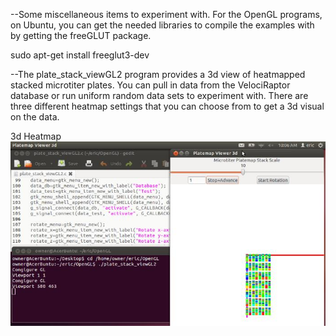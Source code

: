 

--Some miscellaneous items to experiment with. For the OpenGL programs, on Ubuntu, you can get the needed libraries to compile the examples with by getting the freeGLUT package.

sudo apt-get install freeglut3-dev 

--The plate_stack_viewGL2 program provides a 3d view of heatmapped stacked microtiter plates. You can pull in data from the VelociRaptor database or run uniform random data sets to experiment with. There are three different heatmap settings that you can choose from to get a 3d visual on the data. 

3d Heatmap
![ScreenShot](/Misc/platemapGL1.jpg)